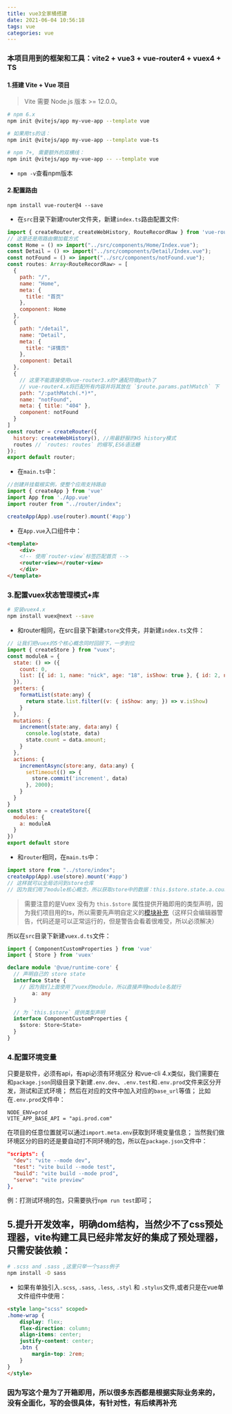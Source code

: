 ```yaml
---
title: vue3全家桶搭建
date: 2021-06-04 10:56:18
tags: vue
categories: vue
---
```


### 本项目用到的框架和工具：vite2 + vue3 + vue-router4 + vuex4 + TS

#### 1.搭建 Vite + Vue 项目
> Vite 需要 Node.js 版本 >= 12.0.0。
```bash
# npm 6.x
npm init @vitejs/app my-vue-app --template vue

# 如果用ts的话：
npm init @vitejs/app my-vue-app --template vue-ts

# npm 7+, 需要额外的双横线：
npm init @vitejs/app my-vue-app -- --template vue
```
* `npm -v`查看npm版本

#### 2.配置路由
```base
npm install vue-router@4 --save
```

* 在`src`目录下新建router文件夹，新建`index.ts`路由配置文件:
```js
import { createRouter, createWebHistory, RouteRecordRaw } from 'vue-router';
// 这里还是用路由懒加载方式
const Home = () => import("../src/components/Home/Index.vue");
const Detail = () => import("../src/components/Detail/Index.vue");
const notFound = () => import("../src/components/notFound.vue");
const routes: Array<RouteRecordRaw> = [
  {
    path: "/",
    name: "Home",
    meta: {
      title: "首页"
    },
    component: Home
  },
  {
    path: "/detail",
    name: "Detail",
    meta: {
      title: "详情页"
    },
    component: Detail
  },
  {
    // 这里不能直接使用vue-router3.x的*通配符做path了
    // vue-router4.x将匹配所有内容并将其放在 `$route.params.pathMatch` 下
    path: "/:pathMatch(.*)*",
    name: "notFound",
    meta: { title: "404" },
    component: notFound
  }
]
const router = createRouter({
  history: createWebHistory(), //用最舒服的H5 history模式
  routes // `routes: routes` 的缩写,ES6语法糖
});
export default router;
```

* 在`main.ts`中：
```js
//创建并挂载根实例，使整个应用支持路由
import { createApp } from 'vue'
import App from './App.vue'
import router from "../router/index";

createApp(App).use(router).mount('#app')
```

* 在`App.vue`入口组件中：
```html
<template>
	<div>
    <!-- 使用`router-view`标签匹配首页 -->
    <router-view></router-view>
	</div>
</template>
```

### 3.配置vuex状态管理模式+库

```bash
# 安装vuex4.x
npm install vuex@next --save
```

* 和router相同，在src目录下新建`store`文件夹，并新建`index.ts`文件：
```js
// 让我们把vuex的5个核心概念同时回顾下，一步到位
import { createStore } from "vuex";
const moduleA = {
  state: () => ({
    count: 0,
    list: [{ id: 1, name: "nick", age: "18", isShow: true }, { id: 2, name: "mack", age: "19", isShow: false }]
  }),
  getters: {
    formatList(state:any) {
      return state.list.filter((v: { isShow: any; }) => v.isShow)
    }
  },
  mutations: {
    increment(state:any, data:any) {
      console.log(state, data)
      state.count = data.amount;
    }
  },
  actions: {
    incrementAsync(store:any, data:any) {
      setTimeout(() => {
        store.commit('increment', data)
      }, 2000);
    }
  }
}
const store = createStore({
  modules: {
    a: moduleA
  }
})
export default store
```

* 和`router`相同，在`main.ts`中：
```js
import store from "../store/index";
createApp(App).use(store).mount('#app')
// 这样就可以全局访问到store仓库
// 因为我们用了module核心概念，所以获取store中的数据：this.$store.state.a.count
```
>需要注意的是Vuex 没有为 `this.$store` 属性提供开箱即用的类型声明，因为我们项目用的ts，所以需要先声明自定义的[模块补充](https://www.tslang.cn/docs/handbook/declaration-merging.html)（这样只会编辑器警告，代码还是可以正常运行的，但是警告会看着很难受，所以必须解决）

所以在`src`目录下新建`vuex.d.ts`文件：
```ts
import { ComponentCustomProperties } from 'vue'
import { Store } from 'vuex'

declare module '@vue/runtime-core' {
  // 声明自己的 store state
  interface State {
    // 因为我们上面使用了vuex的module，所以直接声明module名就行
		a: any
  }

  // 为 `this.$store` 提供类型声明
  interface ComponentCustomProperties {
    $store: Store<State>
  }
}
```

### 4.配置环境变量
只要是软件，必须有api，有api必须有环境区分
和vue-cli 4.x类似，我们需要在和`package.json`同级目录下新建`.env.dev`、`.env.test`和`.env.prod`文件来区分开发，测试和正式环境；
然后在对应的文件中加入对应的`base_url`等值；
比如在`.env.prod`文件中：
```env
NODE_ENV=prod
VITE_APP_BASE_API = "api.prod.com"
```
在项目的任意位置就可以通过`import.meta.env`获取到环境变量信息；
当然我们做环境区分的目的还是要自动打不同环境的包，所以在`package.json`文件中：
```json
"scripts": {
  "dev": "vite --mode dev",
  "test": "vite build --mode test",
  "build": "vite build --mode prod",
  "serve": "vite preview"
},
```
例：打测试环境的包，只需要执行`npm run test`即可；

## 5.提升开发效率，明确dom结构，当然少不了css预处理器，vite构建工具已经非常友好的集成了预处理器，只需安装依赖：
```bash
# .scss and .sass ,这里只举一个sass例子
npm install -D sass
```
* 如果有单独引入`.scss`, `.sass`, `.less`, `.styl` 和 `.stylus`文件,或者只是在vue单文件组件中使用：
```html
<style lang="scss" scoped>
.home-wrap {
	display: flex;
	flex-direction: column;
	align-items: center;
	justify-content: center;
	.btn {
		margin-top: 2rem;
	}
}
</style>
```

### 因为写这个是为了开箱即用，所以很多东西都是根据实际业务来的，没有全面化，写的会很具体，有针对性，有后续再补充